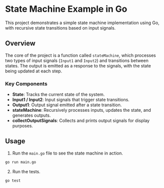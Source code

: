 # State Machine Example in Go

This project demonstrates a simple state machine implementation using Go, with recursive state transitions based on input signals.

## Overview

The core of the project is a function called `stateMachine`, which processes two types of input signals (`Input1` and `Input2`) and transitions between states. The output is emitted as a response to the signals, with the state being updated at each step.

### Key Components
- **State**: Tracks the current state of the system.
- **Input1 / Input2**: Input signals that trigger state transitions.
- **Output1**: Output signal emitted after a state transition.
- **stateMachine**: Recursively processes inputs, updates the state, and generates outputs.
- **collectOutputSignals**: Collects and prints output signals for display purposes.

## Usage

1. Run the `main.go` file to see the state machine in action.

```sh
go run main.go
```

2. Run the tests.

```sh
go test
```
